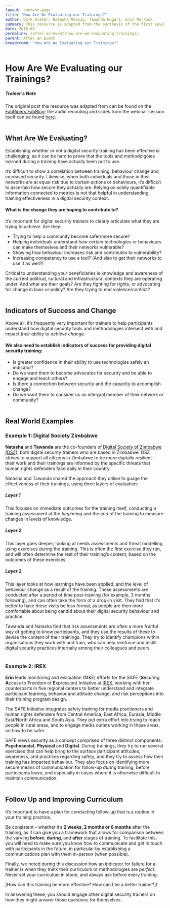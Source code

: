 ```yaml
---
layout: content-page
title: "How Are We Evaluating our Trainings?"
author: Dirk Slater, Natasha Msonza, Tawanda Mugari, Erin Murrock
summary: This resource is adapted from the synthesis of the first LevelUp Trainers' Webinar, hosted and faciliated by LevelUp and fabRiders. This session, which took place in February 2016, looked at the different methods by which trainers are currently assessing the impact of their workshops on the safe digital behaviors and habits of their participants."
date: 2016-03
permalink: /after-an-event/how-are-we-evaluating-trainings/
parent: After an Event
breadcrumb: "How Are We Evaluating our Trainings?"
---
```

# How Are We Evaluating our Trainings?

##### *Trainer's Note*
The original post this resource was adapted from can be found on the [FabRiders FabBlog](https://www.fabriders.net/webinar-notes-evaluating/); the audio recording and slides from the webinar session itself can be found [here](https://cc.readytalk.com/cc/playback/Playback.do?id=7jaw9l).
<br><br>

## What Are We Evaluating?
Establishing whether or not a digital security training has been effective is challenging, as it can be hard to prove that the tools and methodolgoies learned during a training have actually been put to use. 

It’s difficult to show a correlation between training, behaviour change and increased security. Likewise, when both individuals and those in their networks are at equal risk due to certain actions or behaviours, it’s difficult to ascertain how secure they actually are. Relying on solely quantifiable information connected to metrics is not that helpful in understanding training effectiveness in a  digital security context.

#### What is the change they are hoping to contribute to? 
It’s important for digital security trainers to clearly articulate what they are trying to achieve.  Are they:
- Trying to help a community become safer/more secure?
- Helping individuals understand how certain technologies or behaviours can make themselves and their networks vulnerable?
- Showing how behaviour increases risk and contributes to vulnerability?
- Increasing competency to use a tool? (And also to get their networks to use it as well?)

Critical to understanding your beneficiaries is knowledge and awareness of the current political, cultural and infrastructural contexts they are operating under. And what are their goals? Are they fighting for rights, or advocating for change in laws or policy? Are they trying to end violence/conflict?
<br><br>

## Indicators of Success and Change
Above all, it’s frequently very important for trainers to help participants understand how digital security tools and methodologies intersect with and impact *their ability to achieve change.*

#### We also need to establish indicators of success for providing digital security training:
- Is greater confidence in their ability to use technologies safely an indicator?
- Do we want them to become advocates for security and be able to engage and teach others?
- Is there a connection between security and the capacity to accomplish change?
- Do we want them to consider us an intergral member of their network or community?
<br><br>

## Real World Examples

### Example 1: Digital Society Zimbabwe
**Natasha** and **Tawanda** are the co-founders of [Digital Society of Zimbabwe (DSZ)](http://www.dszim.org/), both digital security trainers who are based in Zimbabwe. DSZ strives to support all citizens in Zimbabwe to be more digitally resilient - their work and their trainings are informed by the specific threats that human rights defenders face daily in their country.

Natasha and Tawanda shared the approach they utilise to guage the effectiveness of their trainings, using three layers of evaluation:

##### Layer 1
This focuses on immediate outcomes for the training itself, conducting a training assessment at the *beginning* and the *end* of the training to measure changes in levels of knowledge.

##### Layer 2
This layer goes deeper, looking at needs assessments and threat modelling using exercises *during* the training. This is often the first exercise they run, and will often determine the rest of their training’s content, based on the outcomes of these exercises.

##### Layer 3
This layer looks at how learnings have been applied, and the level of behaviour change as a result of the training. These assessments are conducted after a period of time post-training (for example, 3 months following), and can often take the form of a drop-in visit. They find that it’s better to have these visits be less formal, as people are then more comfortable about being candid about their digital security behaviour and practice.

Tawanda and Natasha find that risk assessments are often a more fruitful way of getting to know participants, and they use the results of these to devise the content of their trainings. They try to identify champions within organisations they work with and train, who can help reinforce and instill digital security practices internally among their colleagues and peers.
<br><br>

### Example 2: IREX
**Erin** leads monitoring and evaluation (M&E) efforts for the SAFE (**S**ecuring **A**ccess to **F**reedom of **E**xpression) Initiative at [IREX](https://www.irex.org), working with her counterparts in five regional centers to better understand and integrate participant learning, behavior and attitude change, and risk perceptions into their training program design.

The SAFE Initiative integrates safety training for media practioners and human rights defenders from Central America, East Africa, Eurasia, Middle East/North Africa and South Asia. They put extra effort into trying to reach people in rural areas, and to engage media outlets working in those areas, on how to be safer.

SAFE views security as a concept comprised of three distinct components: **Psychosocial**, **Physical** and **Digital**. During trainings, they try to run several exercises that can help bring to the surface participant attitudes, awareness, and practices regarding safety, and they try to assess how their training has impacted behaviour. They also focus on identifying more secure means of communication for follow-up *during* training, before participants leave, and especially in cases where it is otherwise difficult to maintain communication.
<br><br>

## Follow Up and Improving Curriculum
It’s important to have a plan for conducting follow-up that is a routine in your training practice.  

Be consistent – whether it’s **2 weeks, 2 months or 6 months** after the training, as it can give you a framework that allows for comparison between the varying **before**, **during**, and **after** stages of training. To facilitate this, you will need to make sure you know how to communicate and get in touch with participants in the future, in particular by establishing a communications plan with them in-person (when possible).

Finally, we noted during this discussion how an indicator for failure for a trainer is when they think their curriculum or methodologies are *perfect*.  Never set your curriculum in stone, and always ask before every training: 

[How can this training be more effective? How can I be a better trainer?](

In answering these, you should engage other digital security trainers on how they might answer those questions for themselves.
<br><br>

